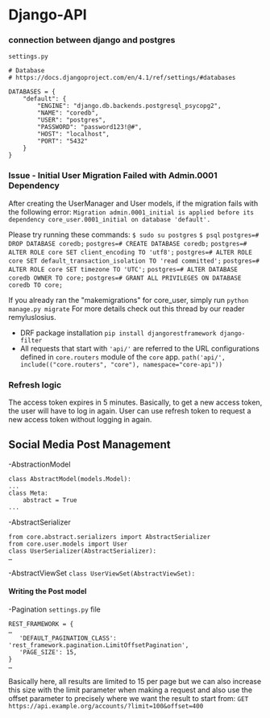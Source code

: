 # Django-API

### connection between django and postgres

`settings.py`

```
# Database
# https://docs.djangoproject.com/en/4.1/ref/settings/#databases

DATABASES = {
    "default": {
        "ENGINE": "django.db.backends.postgresql_psycopg2",
        "NAME": "coredb",
        "USER": "postgres",
        "PASSWORD": "password123!@#",
        "HOST": "localhost",
        "PORT": "5432"
    }
}
```

### Issue - Initial User Migration Failed with Admin.0001 Dependency

After creating the UserManager and User models, if the migration fails with the following error:
`Migration admin.0001_initial is applied before its dependency core_user.0001_initial on database 'default'.`

Please try running these commands:
`$ sudo su postgres`
`$ psql`
`postgres=# DROP DATABASE coredb;`
`postgres=# CREATE DATABASE coredb;`
`postgres=# ALTER ROLE core SET client_encoding TO 'utf8';`
`postgres=# ALTER ROLE core SET default_transaction_isolation TO 'read committed';`
`postgres=# ALTER ROLE core SET timezone TO 'UTC';`
`postgres=# ALTER DATABASE coredb OWNER TO core;`
`postgres=# GRANT ALL PRIVILEGES ON DATABASE coredb TO core;`

If you already ran the "makemigrations" for core_user, simply run `python manage.py migrate`
For more details check out this thread by our reader remyluslosius.

- DRF package installation `pip install djangorestframework django-filter`
- All requests that start with `'api/'` are referred to the URL configurations defined in `core.routers` module of the `core` app.
  `path('api/', include(("core.routers", "core"), namespace="core-api"))`

### Refresh logic

The access token expires in 5 minutes. Basically, to get a new access token, the user will have to log in again. User can use refresh token to request a new access token without logging in again.

## Social Media Post Management

-AbstractionModel

```
class AbstractModel(models.Model):
...
class Meta:
    abstract = True
...
```

-AbstractSerializer

```
from core.abstract.serializers import AbstractSerializer
from core.user.models import User
class UserSerializer(AbstractSerializer):
…
```

-AbstractViewSet
`class UserViewSet(AbstractViewSet):`

#### Writing the Post model

-Pagination
`settings.py` file

```
REST_FRAMEWORK = {
…
   'DEFAULT_PAGINATION_CLASS': 'rest_framework.pagination.LimitOffsetPagination',
   'PAGE_SIZE': 15,
}
…
```

Basically here, all results are limited to 15 per page but we can also increase this size with the limit parameter when making a request and also use the offset parameter to precisely where we want the result to start from:
`GET https://api.example.org/accounts/?limit=100&offset=400`
